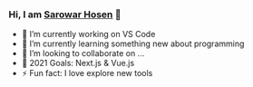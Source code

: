 ### Hi, I am [Sarowar Hosen](https://www.linkedin.com/in/sarowar-hosen/) 👋

- 🔭 I’m currently working on VS Code
- 🌱 I’m currently learning something new about programming
- 👯 I’m looking to collaborate on ...
- 🤔 2021 Goals: Next.js & Vue.js
- ⚡ Fun fact: I love explore new tools
